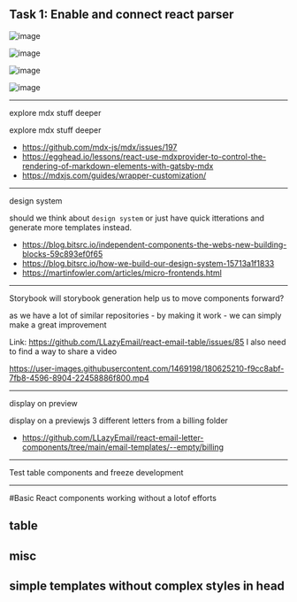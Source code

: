 ## Task 1: Enable and connect react parser


![image](https://user-images.githubusercontent.com/1469198/179402426-6952843f-ae94-4f1a-87c0-f8563c448eab.png)

![image](https://user-images.githubusercontent.com/1469198/179402447-4e8b811c-240e-4a9b-841c-9f9f7528b544.png)

![image](https://user-images.githubusercontent.com/1469198/179402458-484e87f1-81c5-4c0c-b37e-6a128ebb3afc.png)

![image](https://user-images.githubusercontent.com/1469198/179402473-be20c034-ca80-46f0-8c0a-fe75730eeb05.png)

---


explore mdx stuff deeper


explore mdx stuff deeper


- https://github.com/mdx-js/mdx/issues/197
- https://egghead.io/lessons/react-use-mdxprovider-to-control-the-rendering-of-markdown-elements-with-gatsby-mdx
- https://mdxjs.com/guides/wrapper-customization/


----


design system

should we think about `design system` or just have quick itterations and generate more templates instead.
- https://blog.bitsrc.io/independent-components-the-webs-new-building-blocks-59c893ef0f65
- https://blog.bitsrc.io/how-we-build-our-design-system-15713a1f1833
- https://martinfowler.com/articles/micro-frontends.html


---

Storybook
will storybook generation help us to move components forward?

as we have a lot of similar repositories - by making it work - we can simply make a great improvement

Link: https://github.com/LLazyEmail/react-email-table/issues/85 I also need to find a way to share a video

https://user-images.githubusercontent.com/1469198/180625210-f9cc8abf-7fb8-4596-8904-22458886f800.mp4

----


display on preview

display on a previewjs 3 different letters from a billing folder
- https://github.com/LLazyEmail/react-email-letter-components/tree/main/email-templates/--empty/billing

----


Test table components and freeze development

----

#Basic React components working without a lotof efforts 

## table

## misc

## simple templates without complex styles in head

